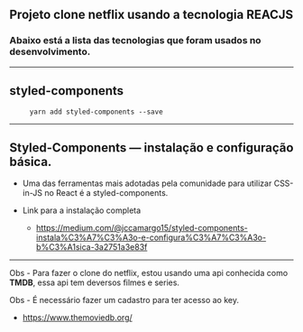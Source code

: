 ## Projeto clone netflix usando a tecnologia <b>REACJS</b>

### Abaixo está a lista das tecnologias que foram usados no desenvolvimento.

<hr>

## styled-components

		 yarn add styled-components --save

<hr>


## Styled-Components — instalação e configuração básica.

* Uma das ferramentas mais adotadas pela comunidade para utilizar CSS-in-JS no React é a styled-components. 

* Link para a instalação completa
	* https://medium.com/@jccamargo15/styled-components-instala%C3%A7%C3%A3o-e-configura%C3%A7%C3%A3o-b%C3%A1sica-3a2751a3e83f



<hr>

Obs - Para fazer o clone do netflix, estou usando uma api conhecida como <b>TMDB</b>, essa api tem deversos filmes e series. 

Obs - É necessário fazer um cadastro para ter acesso ao key.

-	https://www.themoviedb.org/